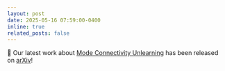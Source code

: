 ```yaml
---
layout: post
date: 2025-05-16 07:59:00-0400
inline: true
related_posts: false
---
```


:tada: Our latest work about <a href="https://arxiv.org/pdf/2505.10859">Mode Connectivity Unlearning</a> has been released on <a href="https://arxiv.org/pdf/2505.10859">arXiv</a>!
